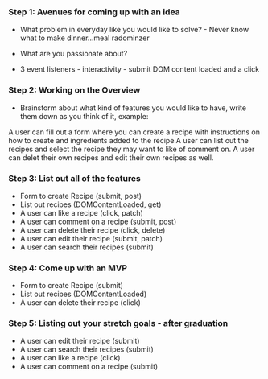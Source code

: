### Step 1: Avenues for coming up with an idea
* What problem in everyday like you would like to solve? - Never know what to make dinner...meal radominzer
* What are you passionate about? 

* 3 event listeners - interactivity - submit DOM content loaded and a click

### Step 2: Working on the Overview
* Brainstorm about what kind of features you would like to have, write them down as you think of it, example:

A user can fill out a form where you can create a recipe with instructions on how to create and ingredients added to the recipe.A user can list out the recipes and select the recipe they may want to like of comment on.  A user can delet their own recipes and edit their own recipes as well.


### Step 3: List out all of the features
* Form to create Recipe (submit, post)
* List out recipes (DOMContentLoaded, get)
* A user can like a recipe (click, patch)
* A user can comment on a recipe (submit, post)
* A user can delete their recipe (click, delete)
* A user can edit their recipe (submit, patch)
* A user can search their recipes (submit)

### Step 4: Come up with an MVP
* Form to create Recipe (submit)
* List out recipes (DOMContentLoaded)
* A user can delete their recipe (click)

### Step 5: Listing out your stretch goals - after graduation
* A user can edit their recipe (submit)
* A user can search their recipes (submit)
* A user can like a recipe (click)
* A user can comment on a recipe (submit)
